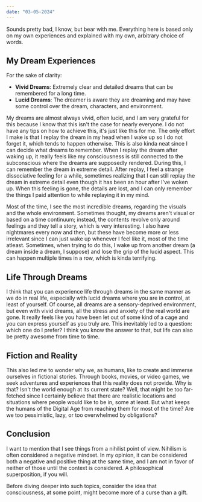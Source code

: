 ```yaml
---
date: "03-05-2024"
---
```


Sounds pretty bad, I know, but bear with me. Everything here is based only on my own experiences and explained with my own, arbitrary choice of words.

## My Dream Experiences

For the sake of clarity:
- **Vivid Dreams**: Extremely clear and detailed dreams that can be remembered for a long time.
- **Lucid Dreams**: The dreamer is aware they are dreaming and may have some control over the dream, characters, and environment.

My dreams are almost always vivid, often lucid, and I am very grateful for this because I know that this isn't the case for nearly everyone. I do not have any tips on how to achieve this, it's just like this for me. The only effort I make is that I replay the dream in my head when I wake up so I do not forget it, which tends to happen otherwise. This is also kinda neat since I can decide what dreams to remember. When I replay the dream after waking up, it really feels like my consciousness is still connected to the subconscious where the dreams are supposedly rendered. During this, I can remember the dream in extreme detail. After replay, I feel a strange dissociative feeling for a while, sometimes realizing that I can still replay the dream in extreme detail even though it has been an hour after I've woken up. When this feeling is gone, the details are lost, and I can only remember the things I paid attention to while replaying it in my mind.

Most of the time, I see the most incredible dreams, regarding the visuals and the whole environment. Sometimes thought, my dreams aren't visual or based on a time continuum; instead, the contents revolve only around feelings and they tell a story, which is very interesting. I also have nightmares every now and then, but these have become more or less irrelevant since I can just wake up whenever I feel like it, most of the time atleast. Sometimes, when trying to do this, I wake up from another dream (a dream inside a dream, I suppose) and lose the grip of the lucid aspect. This can happen multiple times in a row, which is kinda terrifying.

## Life Through Dreams

I think that you can experience life through dreams in the same manner as we do in real life, especially with lucid dreams where you are in control, at least of yourself. Of course, all dreams are a sensory-deprived environment, but even with vivid dreams, all the stress and anxiety of the real world are gone. It really feels like you have been let out of some kind of a cage and you can express yourself as you truly are. This inevitably led to a question: which one do I prefer? I think you know the answer to that, but life can also be pretty awesome from time to time.

## Fiction and Reality

This also led me to wonder why we, as humans, like to create and immerse ourselves in fictional stories. Through books, movies, or video games, we seek adventures and experiences that this reality does not provide. Why is that? Isn't the world enough at its current state? Well, that might be too far-fetched since I certainly believe that there are realistic locations and situations where people would like to be in, some at least. But what keeps the humans of the Digital Age from reaching them for most of the time? Are we too pessimistic, lazy, or too overwhelmed by obligations?

## Conclusion

I want to mention that I see things from a nihilist point of view. Nihilism is often considered a negative mindset. In my opinion, it can be considered both a negative and positive thing at the same time, and I am not in favor of neither of those until the context is considered. A philosophical superposition, if you will.

Before diving deeper into such topics, consider the idea that consciousness, at some point, might become more of a curse than a gift.

